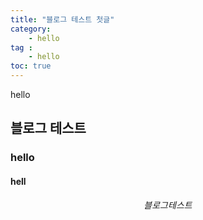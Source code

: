 ```yaml
---
title: "블로그 테스트 첫글"
category: 
    - hello
tag :
    - hello
toc: true
---
```


hello

## 블로그 테스트

### hello

#### hell

$$블로그 테스트$$